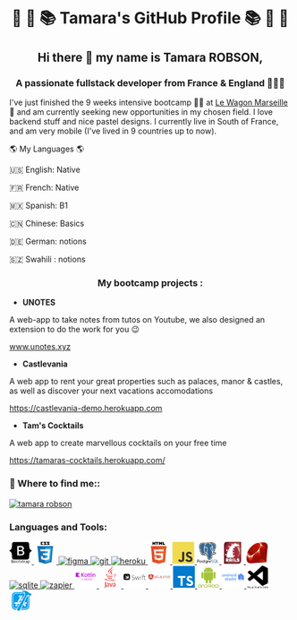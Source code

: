 <h1 align="center"> 🏺 👣 📚  Tamara's GitHub Profile  📚 👣 🏺 </h1>

<h2 align="center"> Hi there 👋  my name is Tamara ROBSON, </h2>
<h3 align="center">A passionate fullstack developer from France & England 👩🏽‍💻</h3>

  I've just finished the 9 weeks intensive bootcamp 👩‍🏫   at [Le Wagon Marseille](https://www.linkedin.com/showcase/le-wagon-marseille/) 🚀 and am currently seeking new opportunities in my chosen field.  I love backend stuff and nice pastel designs.
I currently live in South of France, and am very mobile (I've lived in 9 countries up to now). 

<!--
**Tamy-Tam/Tamy-Tam** is a ✨ _special_ ✨ repository because its `README.md` (this file) appears on your GitHub profile.

Here are some ideas to get you started:

- 🔭 I’m currently working on finding a job in my newly chosen career & enhancing my JavaScript skills
- 🌱 I’m currently learning JavaScript and React
- 👯 I’m looking to collaborate on great innovative web applications
- 🤔 I’m looking for help with finding a job as a junior fullstack developer
- 💬 Ask me about international relations, cool books & living in exotic places
- 📫 How to reach me: tamara.jade.robson@gmail.com or on LinkedIn www.linkedin.com/in/tamara-robson
- ⚡ Fun fact: I read LoTR when I was 9 
-->


🌎 My Languages 🌎

🇺🇸 English: Native

🇫🇷 French: Native

🇲🇽 Spanish: B1

🇨🇳 Chinese: Basics

🇩🇪 German: notions

🇸🇿 Swahili : notions



<h3 align="center"> My bootcamp projects : </h3>

* **UNOTES** 

A web-app to take notes from tutos on Youtube, we also designed an extension to do the work for you 😉 

www.unotes.xyz


* **Castlevania** 

A web app to rent your great properties such as palaces, manor & castles, as well as discover your next vacations accomodations

https://castlevania-demo.herokuapp.com


* **Tam's Cocktails** 

A web app to create marvellous cocktails on your free time  

https://tamaras-cocktails.herokuapp.com/

<h3 align="left">💬 Where to find me::</h3>
<p align="left">
<a href="https://linkedin.com/in/tamara robson" target="blank"><img align="center" src="https://cdn.jsdelivr.net/npm/simple-icons@3.0.1/icons/linkedin.svg" alt="tamara robson" height="30" width="40" /></a>
</p> 


<h3 align="left">Languages and Tools:</h3>
  <p align="left"> 
    <a href="https://getbootstrap.com" target="_blank"> <img src="https://raw.githubusercontent.com/devicons/devicon/master/icons/bootstrap/bootstrap-plain-wordmark.svg" alt="bootstrap" width="40" height="40"/> </a> 
    <a href="https://www.w3schools.com/css/" target="_blank"> <img src="https://raw.githubusercontent.com/devicons/devicon/master/icons/css3/css3-original-wordmark.svg" alt="css3" width="40" height="40"/> </a> 
    <a href="https://www.figma.com/" target="_blank"> <img src="https://www.vectorlogo.zone/logos/figma/figma-icon.svg" alt="figma" width="40" height="40"/> </a> 
    <a href="https://git-scm.com/" target="_blank"> <img src="https://www.vectorlogo.zone/logos/git-scm/git-scm-icon.svg" alt="git" width="40" height="40"/> </a> <a href="https://heroku.com" target="_blank"> <img src="https://www.vectorlogo.zone/logos/heroku/heroku-icon.svg" alt="heroku" width="40" height="40"/> </a> 
    <a href="https://www.w3.org/html/" target="_blank"> <img src="https://raw.githubusercontent.com/devicons/devicon/master/icons/html5/html5-original-wordmark.svg" alt="html5" width="40" height="40"/> </a> 
    <a href="https://developer.mozilla.org/en-US/docs/Web/JavaScript" target="_blank"> <img src="https://raw.githubusercontent.com/devicons/devicon/master/icons/javascript/javascript-original.svg" alt="javascript" width="40" height="40"/> </a> 
    <a href="https://www.postgresql.org" target="_blank"> <img src="https://raw.githubusercontent.com/devicons/devicon/master/icons/postgresql/postgresql-original-wordmark.svg" alt="postgresql" width="40" height="40"/> </a> 
    <a href="https://rubyonrails.org" target="_blank"> <img src="https://raw.githubusercontent.com/devicons/devicon/master/icons/rails/rails-original-wordmark.svg" alt="rails" width="40" height="40"/> </a>  
    <a href="https://www.ruby-lang.org/en/" target="_blank"> <img src="https://raw.githubusercontent.com/devicons/devicon/master/icons/ruby/ruby-original.svg" alt="ruby" width="40" height="40"/> </a> 
    <a href="https://www.sqlite.org/" target="_blank"> <img src="https://www.vectorlogo.zone/logos/sqlite/sqlite-icon.svg" alt="sqlite" width="40" height="40"/> </a> <a href="https://zapier.com" target="_blank"> <img src="https://www.vectorlogo.zone/logos/zapier/zapier-icon.svg" alt="zapier" width="40" height="40"/> </a> 
  <a href="https://kotlinlang.org/" target="_blank"> <img src="https://raw.githubusercontent.com/devicons/devicon/master/icons/kotlin/kotlin-plain-wordmark.svg" alt="kotlin" width="40" height="40"/> </a> 
<a href="https://www.java.com" target="_blank"> <img src="https://raw.githubusercontent.com/devicons/devicon/master/icons/java/java-plain-wordmark.svg" alt="java" width="40" height="40"/> </a> 
<a href="https://www.apple.com/swift/" target="_blank"> <img src="https://raw.githubusercontent.com/devicons/devicon/master/icons/swift/swift-plain-wordmark.svg" alt="swift" width="40" height="40"/> </a> 
<a href="https://angular.io/" target="_blank"> <img src="https://raw.githubusercontent.com/devicons/devicon/master/icons/angularjs/angularjs-plain-wordmark.svg" alt="angular" width="40" height="40"/> </a> 
<a href="https://www.typescriptlang.org/" target="_blank"> <img src="https://raw.githubusercontent.com/devicons/devicon/master/icons/typescript/typescript-plain.svg" alt="typescript" width="40" height="40"/> </a> 
<a href="https://www.android.com/" target="_blank"> <img src="https://raw.githubusercontent.com/devicons/devicon/master/icons/android/android-plain-wordmark.svg" alt="android" width="40" height="40"/> </a> 
<a href="https://developer.android.com/studio" target="_blank"> <img src="https://raw.githubusercontent.com/devicons/devicon/master/icons/androidstudio/androidstudio-plain-wordmark.svg" alt="androidStudio" width="40" height="40"/> </a> 
<a href="https://code.visualstudio.com/" target="_blank"> <img src="https://raw.githubusercontent.com/devicons/devicon/master/icons/vscode/vscode-plain-wordmark.svg" alt="visualStudio" width="40" height="40"/> </a> 
<a href="https://developer.apple.com/xcode/" target="_blank"> <img src="https://raw.githubusercontent.com/devicons/devicon/master/icons/xcode/xcode-plain.svg" alt="xCode" width="40" height="40"/> </a> 
  </p>
